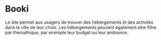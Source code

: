 # Booki

Le site permet aux usagers de trouver des hébergements et des activités dans la ville de leur choix. Les hébergements peuvent egalement etre filtre par themathique, par ecemple leur budget ou leur ambiance.
